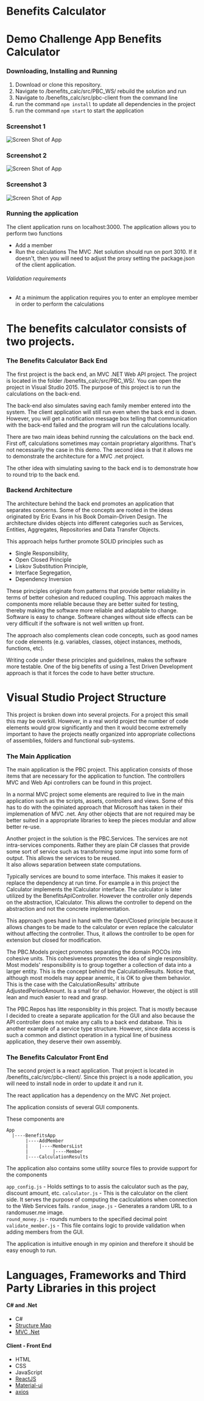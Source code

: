 # Benefits Calculator

# Demo Challenge App Benefits Calculator

### Downloading, Installing and Running

1. Download or clone this repository.
2. Navigate to /benefits_calc/src/PBC_WS/ rebuild the solution and run
3. Navigate to /benefits_calc/src/pbc-client from the command line
4. run the command `npm install` to update all dependencies in the project
5. run the command `npm start` to start the application

### Screenshot 1
![Screen Shot of App](https://raw.githubusercontent.com/fernandozamoraj/benefits_calc/master/docs/screenshot1.PNG)

### Screenshot 2
![Screen Shot of App](https://raw.githubusercontent.com/fernandozamoraj/benefits_calc/master/docs/screenshot3.PNG)

### Screenshot 3
![Screen Shot of App](https://raw.githubusercontent.com/fernandozamoraj/benefits_calc/master/docs/screenshot4.PNG)

### Running the application

The client application runs on localhost:3000.
The application allows you to perform two functions
   * Add a member
   * Run the calculations
The MVC .Net solution should run on port 3010.  If it doesn't, then you will need to adjust
the proxy setting the package.json of the client application.

###### Validation requirements
   * At a minimum the application requires you to enter an employee member in order to
     perform the calculations


# The benefits calculator consists of two projects.

### The Benefits Calculator Back End

The first project is the back end, an MVC .NET Web API project. The project
is located in the folder /benefits_calc/src/PBC_WS/.  You can open the project
in Visual Studio 2015. The purpose of this project is to run the calculations on
the back-end.

The back-end also simulates saving each family member entered into the system.
The client application will still run even when the back end is down. However,
you will get a notification message box telling that communication with the 
back-end failed and the program will run the calculations locally.   

There are two main ideas behind running the calculations on the back end. First 
off, calculations sometimes may contain proprietary algorithms.  That's not necessarily
the case in this demo. The second idea is that it allows me to demonstrate the
architecture for a MVC .net project.

The other idea with simulating saving to the back end is to demonstrate how
to round trip to the back end.

### Backend Architecture

The architecture behind the back end promotes an application that separates concerns.
Some of the concepts are rooted in the ideas originated by Eric Evans in his Book
Domain-Driven Design.  The architecture divides objects into different categories such
as Services, Entities, Aggregates, Repositories and Data Transfer Objects.

This approach helps further promote SOLID principles such as 

* Single Responsibility, 
* Open Closed Principle
* Liskov Substitution Principle,
* Interface Segregation,
* Dependency Inversion

These principles originate from patterns that provide better reliability in terms of better 
cohesion and reduced coupling.  This approach makes the components more reliable because
they are better suited for testing, thereby making the software more reliable and adaptable
to change. Software is easy to change.  Software changes without side effects can be 
very difficult if the software is not well written up front.

The approach also complements clean code concepts, such as good names for code elements 
(e.g. variables, classes, object instances, methods, functions, etc).

Writing code under these principles and guidelines, makes the software more testable.  One
of the big benefits of using a Test Driven Development approach is that it forces the code
to have better structure. 

# Visual Studio Project Structure

This project is broken down into several projects.  For a project this small this may 
be overkill.  However, in a real world project the number of code elements would grow
significantly and then it would become extremelly important to have the projects neatly
organized into appropriate collections of assemblies, folders and functional sub-systems.

### The Main Application

The main application is the PBC project.  This application consists of those items
that are necessary for the application to function.  The controllers MVC and Web Api controllers
can be found in this project.

In a normal MVC project some elements are required to live in the main application such
as the scripts, assets, controllers and views.  Some of this has to do with the opiniated
approach that Microsoft has taken in their implemenation of MVC .net.  Any other objects
that are not required may be better suited in a appropriate libraries to keep the pieces
modular and allow better re-use.

Another project in the solution is the PBC.Services.  The services are not intra-services
components. Rather they are plain C# classes that provide some sort of service such as 
transforming some input into some form of output.  This allows the services to be reused.  
It also allows separation between state computations.

Typically services are bound to some interface.  This makes it easier to replace the dependency
at run time.  For example a in this project the Calculator implements the ICalculator 
interface. The calculator is later utilized by the BenefitsApiController.  However the
controller only depends on the abstraction, ICalculator.  This allows the controller
to depend on the abstraction and not the concrete implementation.

This approach goes hand in hand with the Open/Closed principle because it allows changes to be made
to the calculator or even replace the calculator without affecting the controller. Thus,
it allows the controller to be open for extension but closed for modification.

The PBC.Models project promotes separating the domain POCOs into cohesive units.  This 
cohesiveness promotes the idea of single responsiblity. Most models' responsibility is
to group together a collection of data into a larger entity.  This is the concept behind
the CalculationResults.  Notice that, although most models may appear anemic, it is OK
to give them behavior. This is the case with the CalculationResults' attribute AdjustedPeriodAmount.
Is a small for of behavior. However, the object is still lean and much easier to read and grasp.

The PBC.Repos has litte responsiblity in this project.  That is mostly because I decided
to create a separate application for the GUI and also because the API controller does
not make any calls to a back end database.  This is another example of a service
type structure.  However, since data access is such a common and distinct operation in 
a typical line of business application, they deserve their own assembly.

### The Benefits Calculator Front End

The second project is a react application.  That project is located in
/benefits_calc/src/pbc-client/. Since this project is a node application, you
will need to install node in order to update it and run it.

The react application has a dependency on the MVC .Net project. 

The application consists of several GUI components.

These components are

```
App
  |----BenefitsApp
       |----AddMember
       |    |----MembersList
       |         |----Member
       |----CalculationResults 
```

The application also contains some utility source files to provide support for the components

`app_config.js` - Holds settings to to assis the calculator such as the pay, discount amount, etc.
`calculator.js` - This is the calculator on the client side. It serves the purpose of computing the
                caclculations when connection to the Web Services fails.
`random_image.js` - Generates a random URL to a randomuser.me image.  
`round_money.js` - rounds numbers to the specified decimal point
`validate_member.js` - This file contains logic to provide validation when adding members from the GUI.

The application is intuitive enough in my opinion and therefore it should be easy enough to run.

# Languages, Frameworks and Third Party Libraries in this project

#### C# and .Net
* C#
* [Structure Map](http://structuremap.github.io/)
* [MVC .Net](https://www.asp.net/mvc)

#### Client - Front End
* HTML
* CSS
* JavaScript
* [ReactJS](https://reactjs.org/)
* [Material-ui](http://www.material-ui.com)
* [axios](https://www.npmjs.com/package/axios)

